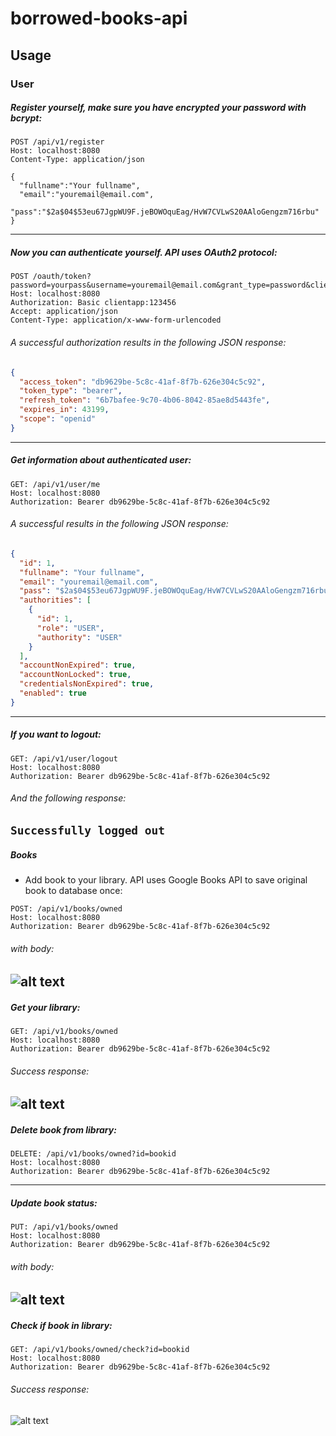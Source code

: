 # borrowed-books-api 

## Usage

### User

##### Register yourself, make sure you have encrypted your password with bcrypt:

```HTTP
POST /api/v1/register
Host: localhost:8080
Content-Type: application/json

{
  "fullname":"Your fullname",
  "email":"youremail@email.com",
  "pass":"$2a$04$53eu67JgpWU9F.jeBOWOquEag/HvW7CVLwS20AAloGengzm716rbu"
}
```
---

##### Now you can authenticate yourself. API uses OAuth2 protocol:

```HTTP
POST /oauth/token?password=yourpass&username=youremail@email.com&grant_type=password&client_secret=123456&client_id=clientapp
Host: localhost:8080
Authorization: Basic clientapp:123456
Accept: application/json
Content-Type: application/x-www-form-urlencoded
```
###### A successful authorization results in the following JSON response:
```JSON
{
  "access_token": "db9629be-5c8c-41af-8f7b-626e304c5c92",
  "token_type": "bearer",
  "refresh_token": "6b7bafee-9c70-4b06-8042-85ae8d5443fe",
  "expires_in": 43199,
  "scope": "openid"
}
```
---

##### Get information about authenticated user:
```HTTP
GET: /api/v1/user/me
Host: localhost:8080
Authorization: Bearer db9629be-5c8c-41af-8f7b-626e304c5c92
```
###### A successful results in the following JSON response:
```JSON
{
  "id": 1,
  "fullname": "Your fullname",
  "email": "youremail@email.com", 
  "pass": "$2a$04$53eu67JgpWU9F.jeBOWOquEag/HvW7CVLwS20AAloGengzm716rbu",
  "authorities": [
    {
      "id": 1,
      "role": "USER",
      "authority": "USER"
    }
  ],
  "accountNonExpired": true,
  "accountNonLocked": true,
  "credentialsNonExpired": true,
  "enabled": true
}
```
---

##### If you want to logout:
```HTTP
GET: /api/v1/user/logout
Host: localhost:8080
Authorization: Bearer db9629be-5c8c-41af-8f7b-626e304c5c92
```
###### And the following response:
`Successfully logged out`
---

##### Books
* Add book to your library. API uses Google Books API to save original book to database once:
```HTTP
POST: /api/v1/books/owned
Host: localhost:8080
Authorization: Bearer db9629be-5c8c-41af-8f7b-626e304c5c92
```
###### with body:

![alt text](https://github.com/vadimstrukov/borrowed-books-api/blob/develop/git_images/add_book.png "Adding book to your library")
---

##### Get your library:
```HTTP
GET: /api/v1/books/owned
Host: localhost:8080
Authorization: Bearer db9629be-5c8c-41af-8f7b-626e304c5c92
```
###### Success response:

![alt text](https://github.com/vadimstrukov/borrowed-books-api/blob/develop/git_images/library_response.png "Getting your library")
---

##### Delete book from library: 
```HTTP
DELETE: /api/v1/books/owned?id=bookid
Host: localhost:8080
Authorization: Bearer db9629be-5c8c-41af-8f7b-626e304c5c92
```
---

##### Update book status: 
```HTTP
PUT: /api/v1/books/owned
Host: localhost:8080
Authorization: Bearer db9629be-5c8c-41af-8f7b-626e304c5c92
```
###### with body:

![alt text](https://github.com/vadimstrukov/borrowed-books-api/blob/develop/git_images/add_book.png "Adding book to your library")
---

##### Check if book in library:
```HTTP
GET: /api/v1/books/owned/check?id=bookid
Host: localhost:8080
Authorization: Bearer db9629be-5c8c-41af-8f7b-626e304c5c92
```
###### Success response:

![alt text](https://github.com/vadimstrukov/borrowed-books-api/blob/develop/git_images/check_book.png)
